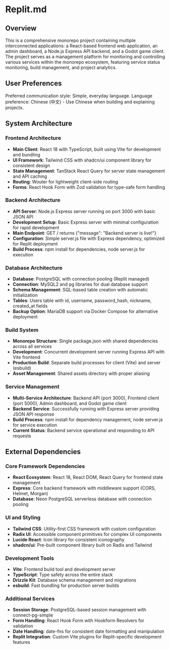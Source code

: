 # Replit.md

## Overview

This is a comprehensive monorepo project containing multiple interconnected applications: a React-based frontend web application, an admin dashboard, a Node.js Express API backend, and a Godot game client. The project serves as a management platform for monitoring and controlling various services within the monorepo ecosystem, featuring service status monitoring, build management, and project analytics.

## User Preferences

Preferred communication style: Simple, everyday language.
Language preference: Chinese (中文) - Use Chinese when building and explaining projects.

## System Architecture

### Frontend Architecture
- **Main Client**: React 18 with TypeScript, built using Vite for development and bundling
- **UI Framework**: Tailwind CSS with shadcn/ui component library for consistent design
- **State Management**: TanStack React Query for server state management and API caching
- **Routing**: Wouter for lightweight client-side routing
- **Forms**: React Hook Form with Zod validation for type-safe form handling

### Backend Architecture
- **API Server**: Node.js Express server running on port 3000 with basic JSON API
- **Development Setup**: Basic Express server with minimal configuration for rapid development
- **Main Endpoint**: GET / returns {"message": "Backend server is live!"}
- **Configuration**: Simple server.js file with Express dependency, optimized for Replit deployment
- **Build Process**: npm install for dependencies, node server.js for execution

### Database Architecture
- **Database**: PostgreSQL with connection pooling (Replit managed)
- **Connection**: MySQL2 and pg libraries for dual database support
- **Schema Management**: SQL-based table creation with automatic initialization
- **Tables**: Users table with id, username, password_hash, nickname, created_at fields
- **Backup Option**: MariaDB support via Docker Compose for alternative deployment

### Build System
- **Monorepo Structure**: Single package.json with shared dependencies across all services
- **Development**: Concurrent development server running Express API with Vite frontend
- **Production Build**: Separate build processes for client (Vite) and server (esbuild)
- **Asset Management**: Shared assets directory with proper aliasing

### Service Management
- **Multi-Service Architecture**: Backend API (port 3000), Frontend client (port 5000), Admin dashboard, and Godot game client
- **Backend Service**: Successfully running with Express server providing JSON API response
- **Build Process**: npm install for dependency management, node server.js for service execution
- **Current Status**: Backend service operational and responding to API requests

## External Dependencies

### Core Framework Dependencies
- **React Ecosystem**: React 18, React DOM, React Query for frontend state management
- **Express**: Core backend framework with middleware support (CORS, Helmet, Morgan)
- **Database**: Neon PostgreSQL serverless database with connection pooling

### UI and Styling
- **Tailwind CSS**: Utility-first CSS framework with custom configuration
- **Radix UI**: Accessible component primitives for complex UI components
- **Lucide React**: Icon library for consistent iconography
- **shadcn/ui**: Pre-built component library built on Radix and Tailwind

### Development Tools
- **Vite**: Frontend build tool and development server
- **TypeScript**: Type safety across the entire stack
- **Drizzle Kit**: Database schema management and migrations
- **esbuild**: Fast bundling for production server builds

### Additional Services
- **Session Storage**: PostgreSQL-based session management with connect-pg-simple
- **Form Handling**: React Hook Form with Hookform Resolvers for validation
- **Date Handling**: date-fns for consistent date formatting and manipulation
- **Replit Integration**: Custom Vite plugins for Replit-specific development features